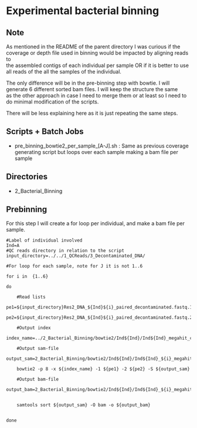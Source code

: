 # Experimental bacterial binning

## Note

As mentioned in the README of the parent directory I was curious if the coverage or depth file used in binning would be impacted by aligning reads to  
the assembled contigs of each individual per sample OR if it is better to use all reads of the all the samples of the individual.

The only difference will be in the pre-binning step with bowtie. I will generate 6 different sorted bam files. I will keep the structure the same  
as the other approach in case I need to merge them or at least so I need to do minimal modification of the scripts.

There will be less explaining here as it is just repeating the same steps.

## Scripts + Batch Jobs

*  pre_binning_bowtie2_per_sample_[A-J].sh : Same as previous coverage generating script but loops over each sample making a bam file per sample  


## Directories

*  2_Bacterial_Binning

## Prebinning

For this step I will create a for loop per individual, and make a bam file per sample.

```shell
#Label of individual involved
Ind=A
#QC reads directory in relation to the script
input_directory=../../1_QCReads/3_Decontaminated_DNA/

#For loop for each sample, note for J it is not 1..6

for i in  {1..6}

do

    #Read lists
    pe1=${input_directory}Res2_DNA_${Ind}${i}_paired_decontaminated.fastq.1.gz
    pe2=${input_directory}Res2_DNA_${Ind}${i}_paired_decontaminated.fastq.2.gz

    #Output index
    index_name=../2_Bacterial_Binning/bowtie2/Ind${Ind}/Ind${Ind}_megahit_contig_index
    
    #Output sam-file
    output_sam=2_Bacterial_Binning/bowtie2/Ind${Ind}/Ind${Ind}_${i}_megahit_contig_coverage.sam

    bowtie2 -p 8 -x ${index_name} -1 ${pe1} -2 ${pe2} -S ${output_sam}
    
    #Output bam-file
    output_bam=2_Bacterial_Binning/bowtie2/Ind${Ind}/Ind${Ind}_${i}_megahit_contig_sorted_coverage.bam


    samtools sort ${output_sam} -O bam -o ${output_bam}


done

```
